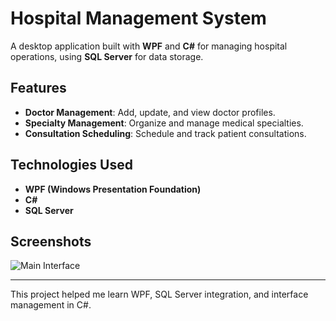 # Hospital Management System

A desktop application built with **WPF** and **C#** for managing hospital operations, using **SQL Server** for data storage.

## Features

- **Doctor Management**: Add, update, and view doctor profiles.
- **Specialty Management**: Organize and manage medical specialties.
- **Consultation Scheduling**: Schedule and track patient consultations.

## Technologies Used

- **WPF (Windows Presentation Foundation)**
- **C#**
- **SQL Server**

## Screenshots

![Main Interface](images/main_interface.png)

---

This project helped me learn WPF, SQL Server integration, and interface management in C#.
